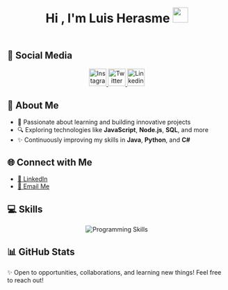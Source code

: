 <body>
  <header>
   <h1 align="center"><b>Hi , I'm Luis Herasme </b><img src="https://media.giphy.com/media/hvRJCLFzcasrR4ia7z/giphy.gif" width="35"></h1>
  </header>
<section class="social-media">
    <h2>📱 Social Media</h2>
    <p align="center">
      <!-- Instagram -->
      <a href="https://www.instagram.com/luishr.dev/" target="_blank" title="Instagram">
        <img src="https://skillicons.dev/icons?i=instagram" alt="Instagram" width="40">
      </a>
      <!-- Twitter -->
      <a href="https://x.com/luisherasme231" target="_blank" title="Twitter">
        <img src="https://skillicons.dev/icons?i=twitter" alt="Twitter" width="40">
      <!-- Linkedin -->
        <a href="https://www.linkedin.com/in/luis-herasme-9a60bb318/" target="_blank" title="Linkedin">
        <img src="https://skillicons.dev/icons?i=linkedin	" alt="Linkedin" width="40">
      </a>
    </p>
  </section>
  <section>
    <h2>🚀 About Me</h2>
    <ul>
      <li>🌱 Passionate about learning and building innovative projects</li>
      <li>🔍 Exploring technologies like <b>JavaScript</b>, <b>Node.js</b>, <b>SQL</b>, and more</li>
      <li>✨ Continuously improving my skills in <b>Java</b>, <b>Python</b>, and <b>C#</b></li>
    </ul>
  </section>

  <section>
    <h2>🌐 Connect with Me</h2>
    <ul>
      <li><a href="https://www.linkedin.com/in/luis-herasme-9a60bb318/" target="_blank">💼 LinkedIn</a></li>
      <li><a href="mailto:luisherasme4@gmail.com">📧 Email Me</a></li>
    </ul>
  </section>

  <section class="skills">
    <h2>💻 Skills</h2>
    <p align="center">
      <img src="https://skillicons.dev/icons?i=html,css,js,python,java,cs,mysql,postgres" alt="Programming Skills">
    </p>
  </section>

  <section class="stats">
    <h2>📊 GitHub Stats</h2>
  </section>

  <footer>
    <p>✨ Open to opportunities, collaborations, and learning new things! Feel free to reach out!</p>
  </footer>
</body>
</html>
